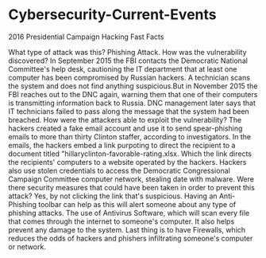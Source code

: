 # Cybersecurity-Current-Events

2016 Presidential Campaign Hacking Fast Facts

What type of attack was this? Phishing Attack.
How was the vulnerability discovered? In September 2015 the FBI contacts the Democratic National Committee's help desk, cautioning the IT department that at least one computer has been compromised by Russian hackers. A technician scans the system and does not find anything suspicious.But in November 2015 the FBI reaches out to the DNC again, warning them that one of their computers is transmitting information back to Russia. DNC management later says that IT technicians failed to pass along the message that the system had been breached.
How were the attackers able to exploit the vulnerability? The hackers created a fake email account and use it to send spear-phishing emails to more than thirty Clinton staffer, according to investigators. In the emails, the hackers embed a link purpoting to direct the recipient to a document titled "hillaryclinton-favorable-rating.xlsx. Which the link directs the recipients' computers to a website operated by the hackers. Hackers also use stolen credentials to access the Democratic Congressional Campaign Committee computer network, stealing date with malware.
Were there security measures that could have been taken in order to prevent this attack? Yes, by not clicking the link that's suspicious. Having an Anti-Phishing toolbar can help as this will alert someone about any type of phishing attacks. The use of Antivirus Software, which will scan every file that comes through the internet to someone's computer. It also helps prevent any damage to the system. Last thing is to have Firewalls, which reduces the odds of hackers and phishers infiltrating someone's computer or network.
